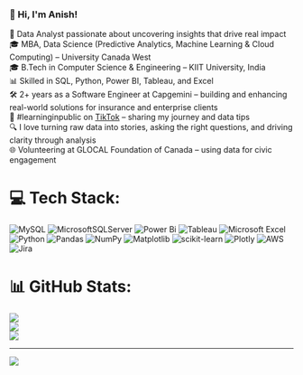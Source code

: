 <!-- Level 1: Simple bio and stats -->

### 👋 Hi, I'm Anish!
💼 Data Analyst passionate about uncovering insights that drive real impact<br>🎓 MBA, Data Science (Predictive Analytics, Machine Learning & Cloud Computing) – University Canada West<br>🎓 B.Tech in Computer Science & Engineering – KIIT University, India<br>📊 Skilled in SQL, Python, Power BI, Tableau, and Excel<br>
🛠️ 2+ years as a Software Engineer at Capgemini – building and enhancing real-world solutions for insurance and enterprise clients <br>🌱 #learninginpublic on [TikTok](https://www.tiktok.com/@datawithanish?_t=ZM-8y9HMn1luVi&_r=1) – sharing my journey and data tips<br>🔍 I love turning raw data into stories, asking the right questions, and driving clarity through analysis<br>🌐 Volunteering at GLOCAL Foundation of Canada – using data for civic engagement<br>

# 💻 Tech Stack:
![MySQL](https://img.shields.io/badge/mysql-4479A1.svg?style=for-the-badge&logo=mysql&logoColor=white) ![MicrosoftSQLServer](https://img.shields.io/badge/Microsoft%20SQL%20Server-CC2927?style=for-the-badge&logo=microsoft%20sql%20server&logoColor=white) ![Power Bi](https://img.shields.io/badge/power_bi-F2C811?style=for-the-badge&logo=powerbi&logoColor=black) ![Tableau](https://img.shields.io/badge/Tableau-%23FFFFFF.svg?style=for-the-badge&logo=Tableau&logoColor=1C4481) ![Microsoft Excel](https://img.shields.io/badge/Microsoft_Excel-217346?style=for-the-badge&logo=microsoft-excel&logoColor=white) ![Python](https://img.shields.io/badge/python-3670A0?style=for-the-badge&logo=python&logoColor=ffdd54) ![Pandas](https://img.shields.io/badge/pandas-%23150458.svg?style=for-the-badge&logo=pandas&logoColor=white) ![NumPy](https://img.shields.io/badge/numpy-%23013243.svg?style=for-the-badge&logo=numpy&logoColor=white) ![Matplotlib](https://img.shields.io/badge/Matplotlib-%23ffffff.svg?style=for-the-badge&logo=Matplotlib&logoColor=black) ![scikit-learn](https://img.shields.io/badge/scikit--learn-%23F7931E.svg?style=for-the-badge&logo=scikit-learn&logoColor=white) ![Plotly](https://img.shields.io/badge/Plotly-%233F4F75.svg?style=for-the-badge&logo=plotly&logoColor=white) ![AWS](https://img.shields.io/badge/AWS-%23FF9900.svg?style=for-the-badge&logo=amazon-aws&logoColor=white) ![Jira](https://img.shields.io/badge/jira-%230A0FFF.svg?style=for-the-badge&logo=jira&logoColor=white)
# 📊 GitHub Stats:
![](https://github-readme-stats.vercel.app/api?username=anish-lama&theme=dark&hide_border=false&include_all_commits=false&count_private=false)<br/>
![](https://nirzak-streak-stats.vercel.app/?user=anish-lama&theme=dark&hide_border=false)<br/>
![](https://github-readme-stats.vercel.app/api/top-langs/?username=anish-lama&theme=dark&hide_border=false&include_all_commits=false&count_private=false&layout=compact)

---
[![](https://visitcount.itsvg.in/api?id=anish-lama&icon=0&color=0)](https://visitcount.itsvg.in)

<!-- Proudly created with GPRM ( https://gprm.itsvg.in ) -->
